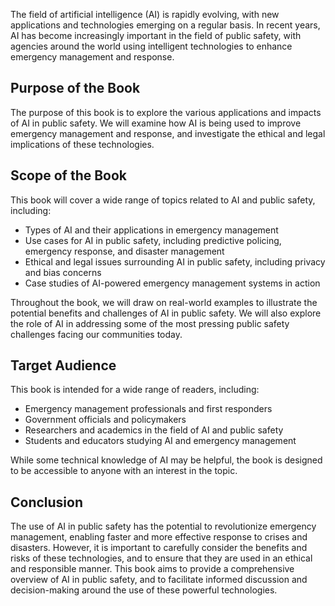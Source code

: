 
The field of artificial intelligence (AI) is rapidly evolving, with new applications and technologies emerging on a regular basis. In recent years, AI has become increasingly important in the field of public safety, with agencies around the world using intelligent technologies to enhance emergency management and response.

Purpose of the Book
-------------------

The purpose of this book is to explore the various applications and impacts of AI in public safety. We will examine how AI is being used to improve emergency management and response, and investigate the ethical and legal implications of these technologies.

Scope of the Book
-----------------

This book will cover a wide range of topics related to AI and public safety, including:

* Types of AI and their applications in emergency management
* Use cases for AI in public safety, including predictive policing, emergency response, and disaster management
* Ethical and legal issues surrounding AI in public safety, including privacy and bias concerns
* Case studies of AI-powered emergency management systems in action

Throughout the book, we will draw on real-world examples to illustrate the potential benefits and challenges of AI in public safety. We will also explore the role of AI in addressing some of the most pressing public safety challenges facing our communities today.

Target Audience
---------------

This book is intended for a wide range of readers, including:

* Emergency management professionals and first responders
* Government officials and policymakers
* Researchers and academics in the field of AI and public safety
* Students and educators studying AI and emergency management

While some technical knowledge of AI may be helpful, the book is designed to be accessible to anyone with an interest in the topic.

Conclusion
----------

The use of AI in public safety has the potential to revolutionize emergency management, enabling faster and more effective response to crises and disasters. However, it is important to carefully consider the benefits and risks of these technologies, and to ensure that they are used in an ethical and responsible manner. This book aims to provide a comprehensive overview of AI in public safety, and to facilitate informed discussion and decision-making around the use of these powerful technologies.
